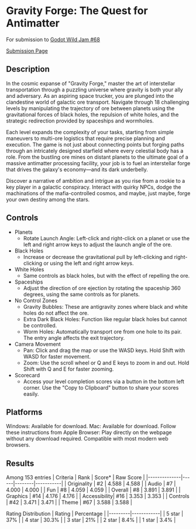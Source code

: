 # Gravity Forge: The Quest for Antimatter

For submission to [Godot Wild Jam #68](https://itch.io/jam/godot-wild-jam-68)

[Submission Page](https://itch.io/jam/godot-wild-jam-68/rate/2661063)

## Description
In the cosmic expanse of "Gravity Forge," master the art of interstellar transportation through a puzzling universe where gravity is both your ally and adversary. As an aspiring space trucker, you are plunged into the clandestine world of galactic ore transport. Navigate through 18 challenging levels by manipulating the trajectory of ore between planets using the gravitational forces of black holes, the repulsion of white holes, and the strategic redirection provided by spaceships and wormholes.

Each level expands the complexity of your tasks, starting from simple maneuvers to multi-ore logistics that require precise planning and execution. The game is not just about connecting points but forging paths through an intricately designed starfield where every celestial body has a role. From the bustling ore mines on distant planets to the ultimate goal of a massive antimatter processing facility, your job is to fuel an interstellar forge that drives the galaxy's economy—and its dark underbelly.

Discover a narrative of ambition and intrigue as you rise from a rookie to a key player in a galactic conspiracy. Interact with quirky NPCs, dodge the machinations of the mafia-controlled cosmos, and maybe, just maybe, forge your own destiny among the stars.



## Controls
* Planets
  * Rotate Launch Angle: Left-click and right-click on a planet or use the left and right arrow keys to adjust the launch angle of the ore.
* Black Holes 
  * Increase or decrease the gravitational pull by left-clicking and right-clicking or using the left and right arrow keys.
* White Holes
  * Same controls as black holes, but with the effect of repelling the ore.
* Spaceships
  * Adjust the direction of ore ejection by rotating the spaceship 360 degrees, using the same controls as for planets.
* No Control Zones
  * Gravity Bubbles: These are antigravity zones where black and white holes do not affect the ore.
  * Extra Dark Black Holes: Function like regular black holes but cannot be controlled.
  * Worm Holes: Automatically transport ore from one hole to its pair. The entry angle affects the exit trajectory.
* Camera Movement
  * Pan: Click and drag the map or use the WASD keys. Hold Shift with WASD for faster movement.
  * Zoom: Use the scroll wheel or Q and E keys to zoom in and out. Hold Shift with Q and E for faster zooming.
* Scorecard
  * Access your level completion scores via a button in the bottom left corner. Use the "Copy to Clipboard" button to share your scores easily.


## Platforms
Windows: Available for download.
Mac: Available for download. Follow these instructions from Apple
Browser: Play directly on the webpage without any download required. Compatible with most modern web browsers.

## Results
Among 153 entries
| Criteria     | Rank | Score* | Raw Score |
|--------------|------|--------|-----------|
| Originality  | #2   | 4.588  | 4.588     |
| Audio        | #7   | 4.000  | 4.000     |
| Fun          | #8   | 4.059  | 4.059     |
| Overall      | #8   | 3.891  | 3.891     |
| Graphics     | #14  | 4.176  | 4.176     |
| Accessibility| #16  | 3.353  | 3.353     |
| Controls     | #42  | 3.471  | 3.471     |
| Theme        | #67  | 3.588  | 3.588     |

Rating Distribution
| Rating  | Percentage |
|---------|------------|
| 5 star  | 37%        |
| 4 star  | 30.3%      |
| 3 star  | 21%        |
| 2 star  | 8.4%       |
| 1 star  | 3.4%       |
